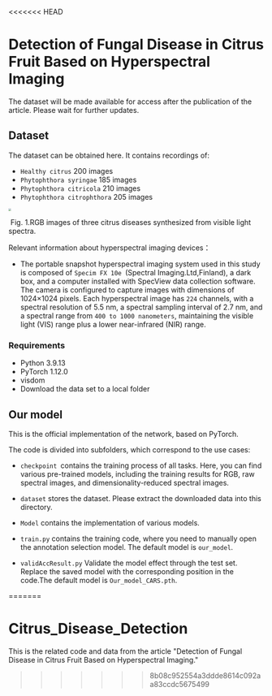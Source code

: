 <<<<<<< HEAD
# Detection of Fungal Disease in Citrus Fruit Based on Hyperspectral Imaging

The dataset will be made available for access after the publication of the article. Please wait for further updates.

## Dataset

The dataset can be obtained here. It contains recordings of:

- `Healthy citrus`		200 images
- `Phytophthora syringae`		185 images
- `Phytophthora citricola`		210 images
- `Phytophthora citrophthora`		205 images

<img src="E:\Citrus fruit fungal disease\images\image_1.png" style="zoom: 33%;" />

​						Fig. 1.RGB images of three citrus diseases synthesized from visible light spectra.



Relevant information about hyperspectral imaging devices：

- The portable snapshot hyperspectral imaging system used in this study is composed of `Specim FX 10e `(Spectral Imaging.Ltd,Finland), a dark box, and a computer installed with SpecView data collection software.  The camera is configured to capture images with dimensions of 1024×1024 pixels.  Each hyperspectral image has `224` channels, with a spectral resolution of 5.5 nm, a spectral sampling interval of 2.7 nm, and a spectral range from `400 to 1000 nanometers`, maintaining the visible light (VIS) range plus a lower near-infrared (NIR) range.

### Requirements

- Python 3.9.13
- PyTorch 1.12.0
- visdom
- Download the data set to a local folder

## Our model

This is the official implementation of the network, based on PyTorch.

The code is divided into subfolders, which correspond to the use cases:

- `checkpoint `contains the training process of all tasks. Here, you can find various pre-trained models, including the training results for RGB, raw spectral images, and dimensionality-reduced spectral images.

- `dataset` stores the dataset. Please extract the downloaded data into this directory.

- `Model`  contains the implementation of various models.

- `train.py` contains the training code, where you need to manually open the annotation selection model. The default model is `our_model`.

- `validAccResult.py` Validate the model effect through the test set. Replace the saved model with the corresponding position in the code.The default model is `Our_model_CARS.pth`.

=======
# Citrus_Disease_Detection
This is the related code and data from the article "Detection of Fungal Disease in Citrus Fruit Based on Hyperspectral Imaging."
>>>>>>> 8b08c952554a3ddde8614c092aa83ccdc5675499
